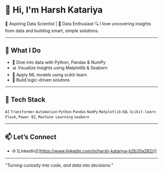 # 👋 Hi, I'm Harsh Katariya

🎯 Aspiring Data Scientist | 🧠 Data Enthusiast 
🔍 I love uncovering insights from data and building smart, simple solutions.

---

## 🚀 What I Do

- 🔢 Dive into data with Python, Pandas & NumPy  
- 📊 Visualize insights using Matplotlib & Seaborn  
- 🧠 Apply ML models using scikit-learn  
- 🧰 Build logic-driven solutons

---

## 🧠 Tech Stack

`AI` `Transformer` `Automation` `Python` `Pandas` `NumPy` `Matplotlib` `SQL` `Scikit-learn`  
`Flask`, `Power BI`, `Machine Learning` `seaborn` 

---

## 📫 Let’s Connect

- 🌐 [LinkedIn][(https://www.linkedin.com/in/harsh-katariya-b2b20a282/)]

---

*“Turning curiosity into code, and data into decisions.”*
